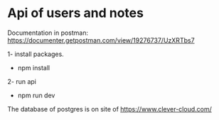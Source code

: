 # Api of users and notes

Documentation in postman: https://documenter.getpostman.com/view/19276737/UzXRTbs7

1- install packages.

- npm install
   
2- run api

- npm run dev
  
The database of postgres is on site of https://www.clever-cloud.com/
